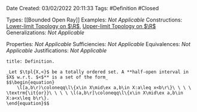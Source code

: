 <br />
<br />

Date Created: 03/02/2022 20:11:33
Tags: #Definition #Closed 

Types: [[Bounded Open Ray]]
Examples: _Not Applicable_
Constructions: [Lower-limit Topology on $\R$](Lower-limit%20Topology%20on%20R.md), [Upper-limit Topology on $\R$](Upper-limit%20Topology%20on%20R.md)
Generalizations: _Not Applicable_

Properties: _Not Applicable_
Sufficiencies: _Not Applicable_
Equivalences: _Not Applicable_
Justifications: _Not Applicable_

``` ad-Definition
title: Definition.

_Let $\tpl{X,<}$ be a totally ordered set. A **half-open interval in $X$ w.r.t. $<$** is a set of the form_
$$\begin{equation}
    \l[a,b\r)\coloneqq\l\{x\in X\mid\ex a,b\in X:a\leq x<b\r\}\ \ \ \ \textrm{\it{or}}\ \ \ \ \l(a,b\r]\coloneqq\l\{x\in X\mid\ex a,b\in X:a<x\leq b\r\}.
\end{equation}$$

```
